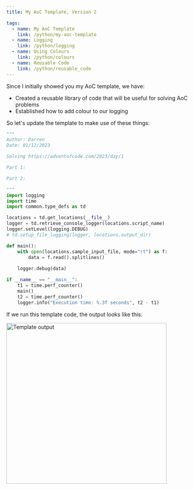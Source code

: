 ```yaml
---
title: My AoC Template, Version 2

tags: 
  - name: My AoC Template
    link: /python/my-aoc-template
  - name: Logging
    link: /python/logging
  - name: Using Colours
    link: /python/colours
  - name: Reusable Code
    link: /python/reusable_code
---
```

Since I initially showed you my AoC template, we have:

- Created a reusable library of code that will be useful for solving AoC problems
- Established how to add colour to our logging

So let's update the template to make use of these things:

```python
"""
Author: Darren
Date: 01/12/2023

Solving https://adventofcode.com/2023/day/1

Part 1:

Part 2:

"""
import logging
import time
import common.type_defs as td

locations = td.get_locations(__file__)
logger = td.retrieve_console_logger(locations.script_name)
logger.setLevel(logging.DEBUG)
# td.setup_file_logging(logger, locations.output_dir)

def main():
    with open(locations.sample_input_file, mode="rt") as f:
        data = f.read().splitlines()
        
    logger.debug(data)

if __name__ == "__main__":
    t1 = time.perf_counter()
    main()
    t2 = time.perf_counter()
    logger.info("Execution time: %.3f seconds", t2 - t1)
```

If we run this template code, the output looks like this:

<img src="{{'/assets/images/template2-output.png' | relative_url }}" alt="Template output" width="420px" />
